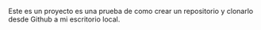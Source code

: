 Este es un proyecto es una prueba de como crear un repositorio y clonarlo desde Github a mi escritorio local. 
